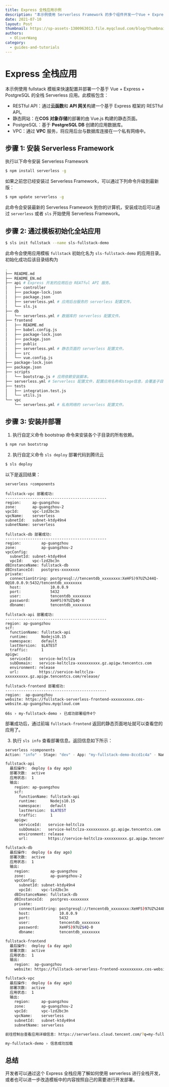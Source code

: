 ```yaml
---
title: Express 全栈应用示例
description: "本示例使用 Serverless Framework 的多个组件开发一个Vue + Express + PostgreSQL 的全栈 Serverless 应用。"
date: 2021-07-10
layout: Post
thumbnail: https://sp-assets-1300963013.file.myqcloud.com/blog/thumbnails/2021-07-10-fullstack-demo.png
authors:
  - OliverWang
category:
  - guides-and-tutorials
---
```


# Express 全栈应用

本示例使用 fullstack 模板来快速配置并部署一个基于 Vue + Express + PostgreSQL 的全栈 Serverless 应用。此模板包含：

- RESTful API：通过**云函数**和 **API 网关**构建一个基于 Express 框架的 RESTful API。
- 静态网站：在**COS 对象存储**的部署的由 Vue.js 构建的静态页面。
- PostgreSQL：基于 **PostgreSQL DB** 创建的应用数据库。
- VPC：通过 **VPC** 服务，将应用后台与数据库连接在一个私有网络中。

## 步骤 1: 安装 Serverless Framework

执行以下命令安装 Serverless Framework

```bash
$ npm install serverless -g
```

如果之前您已经安装过 Serverless Framework，可以通过下列命令升级到最新版：

```bash
$ npm update serverless -g
```

此命令会安装最新的 Serverless Framework 到你的计算机，安装成功后可以通过 `serverless` 或者 `sls` 开始使用 Serverless Framework。

## 步骤 2: 通过模板初始化全站应用

```bash
$ sls init fullstack --name sls-fullstack-demo
```

此命令会使用应用模板 `fullstack` 初始化名为 `sls-fullstack-demo` 的应用目录。初始化成功后该目录结构为

```bash
.
├── README.md
├── README_EN.md
├── api # Express 开发的应用后台 REATful API 服务。
│   ├── controller
│   ├── package-lock.json
│   ├── package.json
│   ├── serverless.yml # 应用后台服务的 serverless 配置文件。
│   └── sls.js
├── db
│   └── serverless.yml # 数据库的 serverless 配置文件。
├── frontend
│   ├── README.md
│   ├── babel.config.js
│   ├── package-lock.json
│   ├── package.json
│   ├── public
│   ├── serverless.yml # 静态页面的 serverless 配置文件。
│   ├── src
│   └── vue.config.js
├── package-lock.json
├── package.json
├── scripts
│   └── bootstrap.js # 应用依赖安装脚本。
├── serverless.yml # Serverless 配置文件，配置应用名称和stage信息，会覆盖子目录的配置文件中的名称和stage。
├── tests
│   ├── integration.test.js
│   └── utils.js
└── vpc
    └── serverless.yml # 私有网络的 serverless 配置文件。
```

## 步骤 3: 安装并部署

1. 执行自定义命令 bootstrap 命令来安装各个子目录的所有依赖。

```bash
$ npm run bootstrap
```

2. 执行自定义命令 `sls deploy` 部署代码到腾讯云

```bash
$ sls deploy
```

以下是返回结果：

```console
serverless ⚡components

fullstack-vpc 部署成功:
---------------------------------------------
region:     ap-guangzhou
zone:       ap-guangzhou-2
vpcId:      vpc-lzd2bc3n
vpcName:    serverless
subnetId:   subnet-ktdy49n4
subnetName: serverless

fullstack-db 部署成功:
---------------------------------------------
region:         ap-guangzhou
zone:           ap-guangzhou-2
vpcConfig:
  subnetId: subnet-ktdy49n4
  vpcId:    vpc-lzd2bc3n
dBInstanceName: fullstack-db
dBInstanceId:   postgres-xxxxxxxx
private:
  connectionString: postgresql://tencentdb_xxxxxxxx:XeHFS)97UZ%244Q-0@10.0.0.9:5432/tencentdb_xxxxxxxx
  host:             10.0.0.9
  port:             5432
  user:             tencentdb_xxxxxxxx
  password:         XeHFS)97UZ$4Q-0
  dbname:           tencentdb_xxxxxxxx

fullstack-api 部署成功:
---------------------------------------------
region: ap-guangzhou
scf:
  functionName: fullstack-api
  runtime:      Nodejs10.15
  namespace:    default
  lastVersion:  $LATEST
  traffic:      1
apigw:
  serviceId:   service-keltclza
  subDomain:   service-keltclza-xxxxxxxxxx.gz.apigw.tencentcs.com
  environment: release
  url:         https://service-keltclza-xxxxxxxxxx.gz.apigw.tencentcs.com/release/

fullstack-frontend 部署成功:
---------------------------------------------
region:  ap-guangzhou
website: https://fullstack-serverless-frontend-xxxxxxxxxx.cos-website.ap-guangzhou.myqcloud.com

66s › my-fullstack-demo › 已成功部署组件4个
```

部署成功后，通过前端 `fullstack-frontend` 返回的静态页面地址就可以查看您的应用了。

3. 执行 `sls info` 查看部署信息。返回信息如下所示：

```bash
serverless ⚡components
Action: "info" - Stage: "dev" - App: "my-fullstack-demo-8ccd1c4a" - Name: "my-fullstack-demo"

fullstack-api
  最后操作:  deploy (a day ago)
  部署次数:  active
  应用状态:  1
  输出:
    region: ap-guangzhou
    scf:
      functionName: fullstack-api
      runtime:      Nodejs10.15
      namespace:    default
      lastVersion:  $LATEST
      traffic:      1
    apigw:
      serviceId:   service-keltclza
      subDomain:   service-keltclza-xxxxxxxxxx.gz.apigw.tencentcs.com
      environment: release
      url:         https://service-keltclza-xxxxxxxxxx.gz.apigw.tencentcs.com/release/

fullstack-db
  最后操作:  deploy (a day ago)
  部署次数:  active
  应用状态:  1
  输出:
    region:         ap-guangzhou
    zone:           ap-guangzhou-2
    vpcConfig:
      subnetId: subnet-ktdy49n4
      vpcId:    vpc-lzd2bc3n
    dBInstanceName: fullstack-db
    dBInstanceId:   postgres-xxxxxxxx
    private:
      connectionString: postgresql://tencentdb_xxxxxxxx:XeHFS)97UZ%244Q-0@10.0.0.9:5432/tencentdb_xxxxxxxx
      host:             10.0.0.9
      port:             5432
      user:             tencentdb_xxxxxxxx
      password:         XeHFS)97UZ$4Q-0
      dbname:           tencentdb_xxxxxxxx

fullstack-frontend
  最后操作:  deploy (a day ago)
  部署次数:  active
  应用状态:  1
  输出:
    region:  ap-guangzhou
    website: https://fullstack-serverless-frontend-xxxxxxxxxx.cos-website.ap-guangzhou.myqcloud.com

fullstack-vpc
  最后操作:  deploy (a day ago)
  部署次数:  active
  应用状态:  1
  输出:
    region:     ap-guangzhou
    zone:       ap-guangzhou-2
    vpcId:      vpc-lzd2bc3n
    vpcName:    serverless
    subnetId:   subnet-ktdy49n4
    subnetName: serverless

前往控制台查看应用详细信息: https://serverless.cloud.tencent.com/?q=my-fullstack-demo-8ccd1c4a

my-fullstack-demo › 信息成功加载
```

## 总结

开发者可以通过这个 Express 全栈应用了解如何使用 serverless 进行全栈开发，或者也可以进一步改造模板中的内容按照自己的需要进行开发部署。
